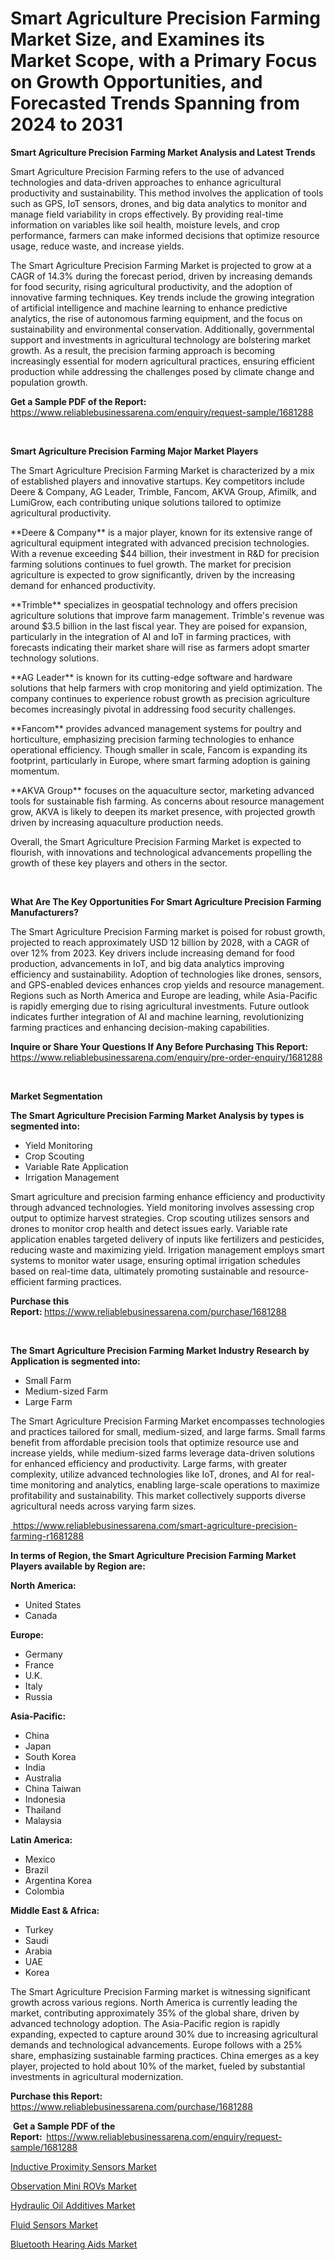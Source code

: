 <p><h1>Smart Agriculture Precision Farming Market Size, and Examines its Market Scope, with a Primary Focus on Growth Opportunities, and Forecasted Trends Spanning from 2024 to 2031</h1></p><p><strong>Smart Agriculture Precision Farming Market Analysis and Latest Trends</strong></p>
<p><p>Smart Agriculture Precision Farming refers to the use of advanced technologies and data-driven approaches to enhance agricultural productivity and sustainability. This method involves the application of tools such as GPS, IoT sensors, drones, and big data analytics to monitor and manage field variability in crops effectively. By providing real-time information on variables like soil health, moisture levels, and crop performance, farmers can make informed decisions that optimize resource usage, reduce waste, and increase yields.</p><p>The Smart Agriculture Precision Farming Market is projected to grow at a CAGR of 14.3% during the forecast period, driven by increasing demands for food security, rising agricultural productivity, and the adoption of innovative farming techniques. Key trends include the growing integration of artificial intelligence and machine learning to enhance predictive analytics, the rise of autonomous farming equipment, and the focus on sustainability and environmental conservation. Additionally, governmental support and investments in agricultural technology are bolstering market growth. As a result, the precision farming approach is becoming increasingly essential for modern agricultural practices, ensuring efficient production while addressing the challenges posed by climate change and population growth.</p></p>
<p><strong>Get a Sample PDF of the Report:&nbsp;</strong> <a href="https://www.reliablebusinessarena.com/enquiry/request-sample/1681288?utm_campaign=1420&utm_medium=2&utm_source=Github&utm_content=ia&utm_term=16122024&utm_id=smart-agriculture-precision-farming">https://www.reliablebusinessarena.com/enquiry/request-sample/1681288</a></p>
<p>&nbsp;</p>
<p><strong>Smart Agriculture Precision Farming Major Market Players</strong></p>
<p><p>The Smart Agriculture Precision Farming Market is characterized by a mix of established players and innovative startups. Key competitors include Deere & Company, AG Leader, Trimble, Fancom, AKVA Group, Afimilk, and LumiGrow, each contributing unique solutions tailored to optimize agricultural productivity.</p><p>**Deere & Company** is a major player, known for its extensive range of agricultural equipment integrated with advanced precision technologies. With a revenue exceeding $44 billion, their investment in R&D for precision farming solutions continues to fuel growth. The market for precision agriculture is expected to grow significantly, driven by the increasing demand for enhanced productivity.</p><p>**Trimble** specializes in geospatial technology and offers precision agriculture solutions that improve farm management. Trimble's revenue was around $3.5 billion in the last fiscal year. They are poised for expansion, particularly in the integration of AI and IoT in farming practices, with forecasts indicating their market share will rise as farmers adopt smarter technology solutions.</p><p>**AG Leader** is known for its cutting-edge software and hardware solutions that help farmers with crop monitoring and yield optimization. The company continues to experience robust growth as precision agriculture becomes increasingly pivotal in addressing food security challenges.</p><p>**Fancom** provides advanced management systems for poultry and horticulture, emphasizing precision farming technologies to enhance operational efficiency. Though smaller in scale, Fancom is expanding its footprint, particularly in Europe, where smart farming adoption is gaining momentum.</p><p>**AKVA Group** focuses on the aquaculture sector, marketing advanced tools for sustainable fish farming. As concerns about resource management grow, AKVA is likely to deepen its market presence, with projected growth driven by increasing aquaculture production needs.</p><p>Overall, the Smart Agriculture Precision Farming Market is expected to flourish, with innovations and technological advancements propelling the growth of these key players and others in the sector.</p></p>
<p>&nbsp;</p>
<p><strong>What Are The Key Opportunities For Smart Agriculture Precision Farming Manufacturers?</strong></p>
<p><p>The Smart Agriculture Precision Farming market is poised for robust growth, projected to reach approximately USD 12 billion by 2028, with a CAGR of over 12% from 2023. Key drivers include increasing demand for food production, advancements in IoT, and big data analytics improving efficiency and sustainability. Adoption of technologies like drones, sensors, and GPS-enabled devices enhances crop yields and resource management. Regions such as North America and Europe are leading, while Asia-Pacific is rapidly emerging due to rising agricultural investments. Future outlook indicates further integration of AI and machine learning, revolutionizing farming practices and enhancing decision-making capabilities.</p></p>
<p><strong>Inquire or Share Your Questions If Any Before Purchasing This Report:</strong> <a href="https://www.reliablebusinessarena.com/enquiry/pre-order-enquiry/1681288?utm_campaign=1420&utm_medium=2&utm_source=Github&utm_content=ia&utm_term=16122024&utm_id=smart-agriculture-precision-farming">https://www.reliablebusinessarena.com/enquiry/pre-order-enquiry/1681288</a></p>
<p>&nbsp;</p>
<p><strong>Market Segmentation</strong></p>
<p><strong>The Smart Agriculture Precision Farming Market Analysis by types is segmented into:</strong></p>
<p><ul><li>Yield Monitoring</li><li>Crop Scouting</li><li>Variable Rate Application</li><li>Irrigation Management</li></ul></p>
<p><p>Smart agriculture and precision farming enhance efficiency and productivity through advanced technologies. Yield monitoring involves assessing crop output to optimize harvest strategies. Crop scouting utilizes sensors and drones to monitor crop health and detect issues early. Variable rate application enables targeted delivery of inputs like fertilizers and pesticides, reducing waste and maximizing yield. Irrigation management employs smart systems to monitor water usage, ensuring optimal irrigation schedules based on real-time data, ultimately promoting sustainable and resource-efficient farming practices.</p></p>
<p><strong>Purchase this Report:&nbsp;</strong><a href="https://www.reliablebusinessarena.com/purchase/1681288?utm_campaign=1420&utm_medium=2&utm_source=Github&utm_content=ia&utm_term=16122024&utm_id=smart-agriculture-precision-farming">https://www.reliablebusinessarena.com/purchase/1681288</a></p>
<p>&nbsp;</p>
<p><strong>The Smart Agriculture Precision Farming Market Industry Research by Application is segmented into:</strong></p>
<p><ul><li>Small Farm</li><li>Medium-sized Farm</li><li>Large Farm</li></ul></p>
<p><p>The Smart Agriculture Precision Farming Market encompasses technologies and practices tailored for small, medium-sized, and large farms. Small farms benefit from affordable precision tools that optimize resource use and increase yields, while medium-sized farms leverage data-driven solutions for enhanced efficiency and productivity. Large farms, with greater complexity, utilize advanced technologies like IoT, drones, and AI for real-time monitoring and analytics, enabling large-scale operations to maximize profitability and sustainability. This market collectively supports diverse agricultural needs across varying farm sizes.</p></p>
<p><a href="https://www.reliablebusinessarena.com/smart-agriculture-precision-farming-r1681288?utm_campaign=1420&utm_medium=2&utm_source=Github&utm_content=ia&utm_term=16122024&utm_id=smart-agriculture-precision-farming">&nbsp;https://www.reliablebusinessarena.com/smart-agriculture-precision-farming-r1681288</a></p>
<p><strong>In terms of Region, the Smart Agriculture Precision Farming Market Players available by Region are:</strong></p>
<p>
    <p> <strong> North America: </strong>
        <ul>
            <li>United States</li>
            <li>Canada</li>
        </ul>
        </p> 
    <p> <strong> Europe: </strong>
        <ul>
            <li>Germany</li>
            <li>France</li>
            <li>U.K.</li>
            <li>Italy</li>
            <li>Russia</li>
        </ul>
        </p> 
    <p> <strong> Asia-Pacific: </strong>
        <ul>
            <li>China</li>
            <li>Japan</li>
            <li>South Korea</li>
            <li>India</li>
            <li>Australia</li>
            <li>China Taiwan</li>
            <li>Indonesia</li>
            <li>Thailand</li>
            <li>Malaysia</li>
        </ul>
        </p> 
    <p> <strong> Latin America: </strong>
        <ul>
            <li>Mexico</li>
            <li>Brazil</li>
            <li>Argentina Korea</li>
            <li>Colombia</li>
        </ul>
        </p> 
    <p> <strong> Middle East & Africa: </strong>
        <ul>
            <li>Turkey</li>
            <li>Saudi</li>
            <li>Arabia</li>
            <li>UAE</li>
            <li>Korea</li>
        </ul>
    </p>
    </p>
<p><p>The Smart Agriculture Precision Farming market is witnessing significant growth across various regions. North America is currently leading the market, contributing approximately 35% of the global share, driven by advanced technology adoption. The Asia-Pacific region is rapidly expanding, expected to capture around 30% due to increasing agricultural demands and technological advancements. Europe follows with a 25% share, emphasizing sustainable farming practices. China emerges as a key player, projected to hold about 10% of the market, fueled by substantial investments in agricultural modernization.</p></p>
<p><strong>Purchase this Report: </strong><a href="https://www.reliablebusinessarena.com/purchase/1681288?utm_campaign=1420&utm_medium=2&utm_source=Github&utm_content=ia&utm_term=16122024&utm_id=smart-agriculture-precision-farming">https://www.reliablebusinessarena.com/purchase/1681288</a></p>
<p>&nbsp;<strong>Get a Sample PDF of the Report:&nbsp;&nbsp;</strong><a href="https://www.reliablebusinessarena.com/enquiry/request-sample/1681288?utm_campaign=1420&utm_medium=2&utm_source=Github&utm_content=ia&utm_term=16122024&utm_id=smart-agriculture-precision-farming">https://www.reliablebusinessarena.com/enquiry/request-sample/1681288</a></p>
<p><strong></strong></p>
<p><p><a href="https://www.linkedin.com/pulse/inductive-proximity-sensors-market-dynamics-forecast-2024-levue?utm_campaign=1420&utm_medium=2&utm_source=Github&utm_content=ia&utm_term=16122024&utm_id=smart-agriculture-precision-farming">Inductive Proximity Sensors Market</a></p><p><a href="https://github.com/willjis/Market-Research-Report-List-1/blob/main/observation-mini-rovs-market.md?utm_campaign=1420&utm_medium=2&utm_source=Github&utm_content=ia&utm_term=16122024&utm_id=smart-agriculture-precision-farming">Observation Mini ROVs Market</a></p><p><a href="https://www.linkedin.com/pulse/comprehensive-hydraulic-oil-additives-market-analysis-liw3e?utm_campaign=1420&utm_medium=2&utm_source=Github&utm_content=ia&utm_term=16122024&utm_id=smart-agriculture-precision-farming">Hydraulic Oil Additives Market</a></p><p><a href="https://www.linkedin.com/pulse/f-my-mkt-intel-xkfif?utm_campaign=1420&utm_medium=2&utm_source=Github&utm_content=ia&utm_term=16122024&utm_id=smart-agriculture-precision-farming">Fluid Sensors Market</a></p><p><a href="https://www.linkedin.com/pulse/market-revenue-growth-forecast-bluetooth-hearing-aids-111-cagr-acvse?utm_campaign=1420&utm_medium=2&utm_source=Github&utm_content=ia&utm_term=16122024&utm_id=smart-agriculture-precision-farming">Bluetooth Hearing Aids Market</a></p></p>